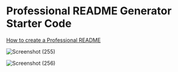 # Professional README Generator Starter Code

[How to create a Professional README](https://coding-boot-camp.github.io/full-stack/github/professional-readme-guide)

![Screenshot (255)](https://user-images.githubusercontent.com/98847835/165019154-eadba062-7817-4d70-980d-6f6289f33e96.png)

![Screenshot (256)](https://user-images.githubusercontent.com/98847835/165019244-a9824423-aba5-4e7c-9de8-377e7537dfb8.png)
